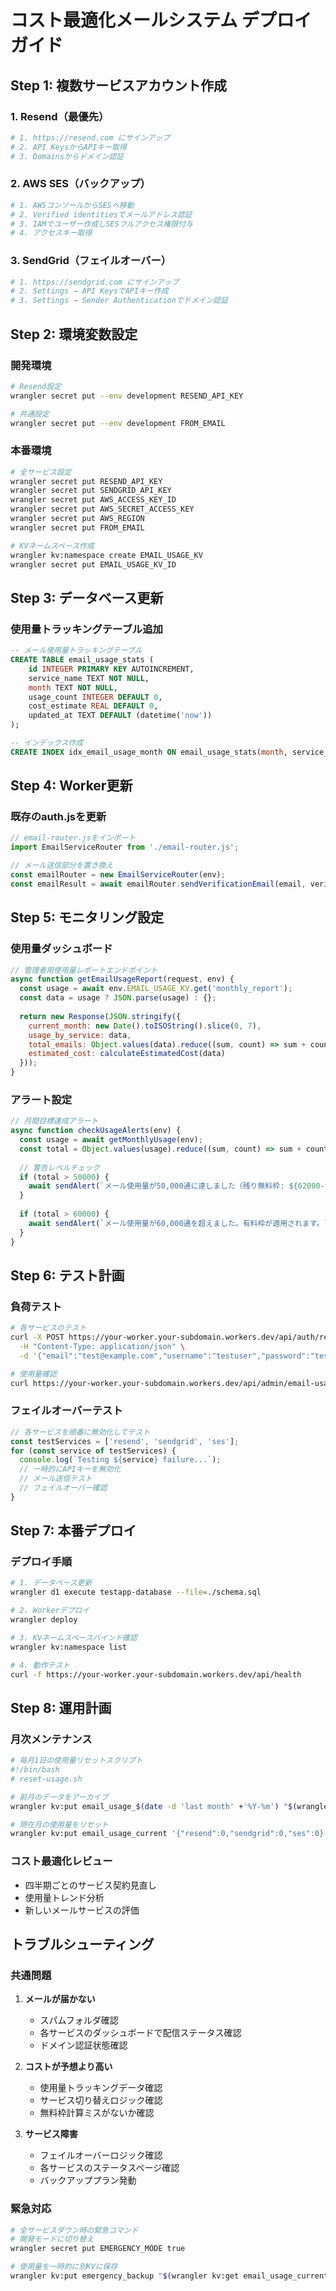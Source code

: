 # コスト最適化メールシステム デプロイガイド

## Step 1: 複数サービスアカウント作成

### 1. Resend（最優先）
```bash
# 1. https://resend.com にサインアップ
# 2. API KeysからAPIキー取得
# 3. Domainsからドメイン認証
```

### 2. AWS SES（バックアップ）
```bash
# 1. AWSコンソールからSESへ移動
# 2. Verified identitiesでメールアドレス認証
# 3. IAMでユーザー作成しSESフルアクセス権限付与
# 4. アクセスキー取得
```

### 3. SendGrid（フェイルオーバー）
```bash
# 1. https://sendgrid.com にサインアップ
# 2. Settings → API KeysでAPIキー作成
# 3. Settings → Sender Authenticationでドメイン認証
```

## Step 2: 環境変数設定

### 開発環境
```bash
# Resend設定
wrangler secret put --env development RESEND_API_KEY

# 共通設定
wrangler secret put --env development FROM_EMAIL
```

### 本番環境
```bash
# 全サービス設定
wrangler secret put RESEND_API_KEY
wrangler secret put SENDGRID_API_KEY
wrangler secret put AWS_ACCESS_KEY_ID
wrangler secret put AWS_SECRET_ACCESS_KEY
wrangler secret put AWS_REGION
wrangler secret put FROM_EMAIL

# KVネームスペース作成
wrangler kv:namespace create EMAIL_USAGE_KV
wrangler secret put EMAIL_USAGE_KV_ID
```

## Step 3: データベース更新

### 使用量トラッキングテーブル追加
```sql
-- メール使用量トラッキングテーブル
CREATE TABLE email_usage_stats (
    id INTEGER PRIMARY KEY AUTOINCREMENT,
    service_name TEXT NOT NULL,
    month TEXT NOT NULL,
    usage_count INTEGER DEFAULT 0,
    cost_estimate REAL DEFAULT 0,
    updated_at TEXT DEFAULT (datetime('now'))
);

-- インデックス作成
CREATE INDEX idx_email_usage_month ON email_usage_stats(month, service_name);
```

## Step 4: Worker更新

### 既存のauth.jsを更新
```javascript
// email-router.jsをインポート
import EmailServiceRouter from './email-router.js';

// メール送信部分を置き換え
const emailRouter = new EmailServiceRouter(env);
const emailResult = await emailRouter.sendVerificationEmail(email, verificationCode);
```

## Step 5: モニタリング設定

### 使用量ダッシュボード
```javascript
// 管理者用使用量レポートエンドポイント
async function getEmailUsageReport(request, env) {
  const usage = await env.EMAIL_USAGE_KV.get('monthly_report');
  const data = usage ? JSON.parse(usage) : {};
  
  return new Response(JSON.stringify({
    current_month: new Date().toISOString().slice(0, 7),
    usage_by_service: data,
    total_emails: Object.values(data).reduce((sum, count) => sum + count, 0),
    estimated_cost: calculateEstimatedCost(data)
  }));
}
```

### アラート設定
```javascript
// 月間目標達成アラート
async function checkUsageAlerts(env) {
  const usage = await getMonthlyUsage(env);
  const total = Object.values(usage).reduce((sum, count) => sum + count, 0);
  
  // 警告レベルチェック
  if (total > 50000) {
    await sendAlert(`メール使用量が50,000通に達しました（残り無料枠: ${62000-total}通）`);
  }
  
  if (total > 60000) {
    await sendAlert(`メール使用量が60,000通を超えました。有料枠が適用されます。`);
  }
}
```

## Step 6: テスト計画

### 負荷テスト
```bash
# 各サービスのテスト
curl -X POST https://your-worker.your-subdomain.workers.dev/api/auth/register \
  -H "Content-Type: application/json" \
  -d '{"email":"test@example.com","username":"testuser","password":"testpass123"}'

# 使用量確認
curl https://your-worker.your-subdomain.workers.dev/api/admin/email-usage
```

### フェイルオーバーテスト
```javascript
// 各サービスを順番に無効化してテスト
const testServices = ['resend', 'sendgrid', 'ses'];
for (const service of testServices) {
  console.log(`Testing ${service} failure...`);
  // 一時的にAPIキーを無効化
  // メール送信テスト
  // フェイルオーバー確認
}
```

## Step 7: 本番デプロイ

### デプロイ手順
```bash
# 1. データベース更新
wrangler d1 execute testapp-database --file=./schema.sql

# 2. Workerデプロイ
wrangler deploy

# 3. KVネームスペースバインド確認
wrangler kv:namespace list

# 4. 動作テスト
curl -f https://your-worker.your-subdomain.workers.dev/api/health
```

## Step 8: 運用計画

### 月次メンテナンス
```bash
# 毎月1日の使用量リセットスクリプト
#!/bin/bash
# reset-usage.sh

# 前月のデータをアーカイブ
wrangler kv:put email_usage_$(date -d 'last month' +'%Y-%m') "$(wrangler kv:get email_usage_current)"

# 現在月の使用量をリセット
wrangler kv:put email_usage_current '{"resend":0,"sendgrid":0,"ses":0}'
```

### コスト最適化レビュー
- 四半期ごとのサービス契約見直し
- 使用量トレンド分析
- 新しいメールサービスの評価

## トラブルシューティング

### 共通問題
1. **メールが届かない**
   - スパムフォルダ確認
   - 各サービスのダッシュボードで配信ステータス確認
   - ドメイン認証状態確認

2. **コストが予想より高い**
   - 使用量トラッキングデータ確認
   - サービス切り替えロジック確認
   - 無料枠計算ミスがないか確認

3. **サービス障害**
   - フェイルオーバーロジック確認
   - 各サービスのステータスページ確認
   - バックアッププラン発動

### 緊急対応
```bash
# 全サービスダウン時の緊急コマンド
# 開発モードに切り替え
wrangler secret put EMERGENCY_MODE true

# 使用量を一時的に別KVに保存
wrangler kv:put emergency_backup "$(wrangler kv:get email_usage_current)"
```